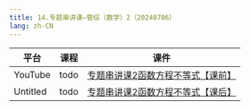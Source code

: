 ```yaml
---
title: 14.专题串讲课—管综（数学）2（20240706）
lang: zh-CN
---
```


| 平台       | 课程     | 课件                                                                                                                                                                                                                                              |
|----------|--------|-------------------------------------------------------------------------------------------------------------------------------------------------------------------------------------------------------------------------------------------------|
| YouTube  | todo   | [专题串讲课2函数方程不等式【课前】](../../public/math/%E6%95%B0%E5%AD%A6-%E6%AD%A3%E5%BC%8F%E8%AF%BE/pdf/%E4%B8%93%E9%A2%98%E4%B8%B2%E8%AE%B2%E8%AF%BE2%E5%87%BD%E6%95%B0%E6%96%B9%E7%A8%8B%E4%B8%8D%E7%AD%89%E5%BC%8F%E3%80%90%E8%AF%BE%E5%89%8D%E3%80%91.pdf) |
| Untitled | todo   | [专题串讲课2函数方程不等式【课后】](../../public/math/%E6%95%B0%E5%AD%A6-%E6%AD%A3%E5%BC%8F%E8%AF%BE/pdf/%E4%B8%93%E9%A2%98%E4%B8%B2%E8%AE%B2%E8%AF%BE2%E5%87%BD%E6%95%B0%E6%96%B9%E7%A8%8B%E4%B8%8D%E7%AD%89%E5%BC%8F%E3%80%90%E8%AF%BE%E5%90%8E%E3%80%91.pdf) |


